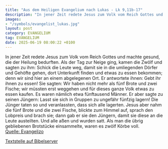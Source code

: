 ```yaml
---
title: "Aus dem Heiligen Evangelium nach Lukas - Lk 9,11b-17"
description: "In jener Zeit redete Jesus zum Volk vom Reich Gottes und machte gesund, die der Heilung bedurften. Als der Tag zur Neige ging, kamen die Zwölf und sagten zu ihm: Schick die Leute weg, damit sie in die umliegenden Dörfer und Gehöfte gehen, dort Unterkunft finden und etwas zu essen...."
images:
- "/symbols/evangelist_lukas.jpg"
layout: post
category: EVANGELIUM
tag: EVANGELIUM
date: 2025-06-19 08:00:22 +0100
---
```

In jener Zeit redete Jesus zum Volk vom Reich Gottes und machte gesund, die der Heilung bedurften.
Als der Tag zur Neige ging, kamen die Zwölf und sagten zu ihm: Schick die Leute weg, damit sie in die umliegenden Dörfer und Gehöfte gehen, dort Unterkunft finden und etwas zu essen bekommen; denn wir sind hier an einem abgelegenen Ort.<!--more-->
Er antwortete ihnen: Gebt ihr ihnen zu essen! Sie sagten: Wir haben nicht mehr als fünf Brote und zwei Fische; wir müssten erst weggehen und für dieses ganze Volk etwas zu essen kaufen.
Es waren nämlich etwa fünftausend Männer. Er aber sagte zu seinen Jüngern: Lasst sie sich in Gruppen zu ungefähr fünfzig lagern!
Die Jünger taten so und veranlassten, dass sich alle lagerten.
Jesus aber nahm die fünf Brote und die zwei Fische, blickte zum Himmel auf, sprach den Lobpreis und brach sie; dann gab er sie den Jüngern, damit sie diese an die Leute austeilten.
Und alle aßen und wurden satt. Als man die übrig gebliebenen Brotstücke einsammelte, waren es zwölf Körbe voll.<br>
[Quelle: Evangelizo](https://evangeliumtagfuertag.org/DE/gospel)

[Textstelle auf Bibelserver](https://www.bibleserver.com/EU/Lukas9,11b-17)
